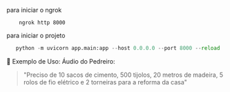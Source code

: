 para iniciar o ngrok 
```shell
    ngrok http 8000
```

para iniciar o projeto
```python
   python -m uvicorn app.main:app --host 0.0.0.0 --port 8000 --reload
```

📝 Exemplo de Uso:
Áudio do Pedreiro:
> "Preciso de 10 sacos de cimento, 500 tijolos, 20 metros de madeira, 5 rolos de fio elétrico e 2 torneiras para a reforma da casa"